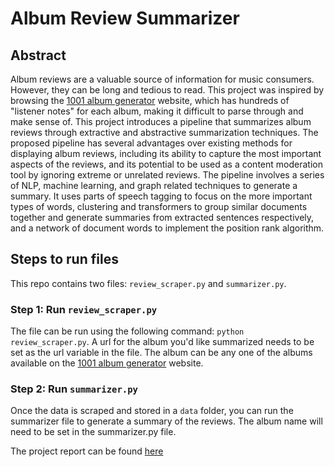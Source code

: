 # Album Review Summarizer
## Abstract
Album reviews are a valuable source of information for music consumers. However, they can be long and tedious to read. This project was inspired by browsing the [1001 album generator](https://1001albumsgenerator.com/) website, which has hundreds of "listener notes" for each album, making it difficult to parse through and make sense of. This project introduces a pipeline that summarizes album reviews through extractive and abstractive summarization techniques. The proposed pipeline has several advantages over existing methods for displaying album reviews, including its ability to capture the most important aspects of the reviews, and its potential to be used as a content moderation tool by ignoring extreme or unrelated reviews. The pipeline involves a series of NLP, machine learning, and graph related techniques to generate a summary. It uses parts of speech tagging to focus on the more important types of words, clustering and transformers to group similar documents together and generate summaries from extracted sentences respectively, and a network of document words to implement the position rank algorithm.

## Steps to run files
This repo contains two files: `review_scraper.py` and `summarizer.py`. 

### Step 1: Run `review_scraper.py`

The file can be run using the following command: `python review_scraper.py`. A url for the album you'd like summarized needs to be set as the url variable in the file. The album can be any one of the albums available on the [1001 album generator](https://1001albumsgenerator.com/) website.

### Step 2: Run `summarizer.py`
Once the data is scraped and stored in a `data` folder, you can run the summarizer file to generate a summary of the reviews. The album name will need to be set in the summarizer.py file.

The project report can be found [here](NLP_Report.pdf)
